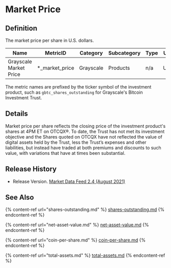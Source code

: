 # Market Price

## Definition

The market price per share in U.S. dollars.&#x20;

| Name                   | MetricID          | Category  | Subcategory | Type | Unit | Frequency |
| ---------------------- | ----------------- | --------- | ----------- | ---- | ---- | --------- |
| Grayscale Market Price | \*\_market\_price | Grayscale | Products    | n/a  | USD  | 1d        |

The metric names are prefixed by the ticker symbol of the investment product, such as `gbtc_shares_outstanding` for Grayscale's Bitcoin Investment Trust.

## Details

Market price per share reflects the closing price of the investment product's shares at 4PM ET on OTCQX®. To date, the Trust has not met its investment objective and the Shares quoted on OTCQX have not reflected the value of digital assets held by the Trust, less the Trust’s expenses and other liabilities, but instead have traded at both premiums and discounts to such value, with variations that have at times been substantial.

## Release History

* Release Version. [Market Data Feed 2.4 (August 2021) ](https://coinmetrics.io/cm-market-data-feed-v2-4-release-notes/)

## See Also&#x20;

{% content-ref url="shares-outstanding.md" %}
[shares-outstanding.md](shares-outstanding.md)
{% endcontent-ref %}

{% content-ref url="net-asset-value.md" %}
[net-asset-value.md](net-asset-value.md)
{% endcontent-ref %}

{% content-ref url="coin-per-share.md" %}
[coin-per-share.md](coin-per-share.md)
{% endcontent-ref %}

{% content-ref url="total-assets.md" %}
[total-assets.md](total-assets.md)
{% endcontent-ref %}

